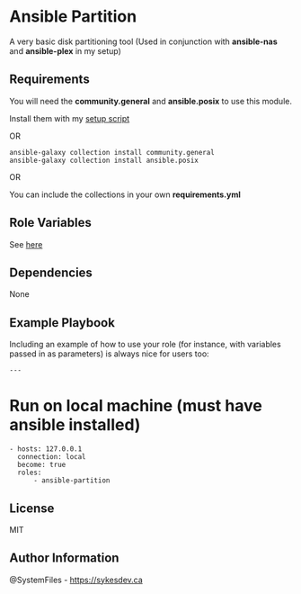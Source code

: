 Ansible Partition
=========

A very basic disk partitioning tool (Used in conjunction with **ansible-nas** and **ansible-plex** in my setup)

Requirements
------------

You will need the **community.general** and **ansible.posix** to use this module.

Install them with my [setup script](/setup.sh)

OR

    ansible-galaxy collection install community.general
    ansible-galaxy collection install ansible.posix

OR

You can include the collections in your own **requirements.yml**
    

Role Variables
--------------

See [here](/vars/main.yml)

Dependencies
------------

None

Example Playbook
----------------

Including an example of how to use your role (for instance, with variables passed in as parameters) is always nice for users too:

    ---
# Run on local machine (must have ansible installed)

    - hosts: 127.0.0.1
      connection: local
      become: true
      roles:
          - ansible-partition

License
-------

MIT

Author Information
------------------

@SystemFiles - https://sykesdev.ca
